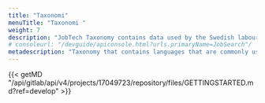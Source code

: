 ```yaml
---
title: "Taxonomi"
menuTitle: "Taxonomi "
weight: 7
description: "JobTech Taxonomy contains data used by the Swedish labour market. The data consists of structured lists of concepts that are relevant when matching vacancies with job seekers."
# consoleurl: "/devguide/apiconsole.html?urls.primaryName=JobSearch"/
metadescription: "Taxonomy that contains languages ​​that are commonly used in the labor market, for better matching between jobs and jobseekers."
---
```



{{< getMD "/api/gitlab/api/v4/projects/17049723/repository/files/GETTINGSTARTED.md?ref=develop" >}}

